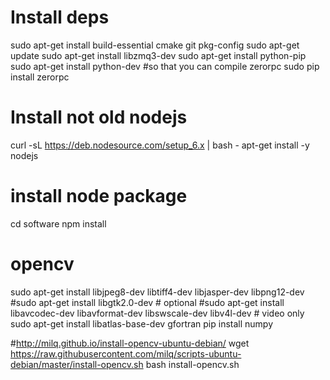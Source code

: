 # Install deps
sudo apt-get install build-essential cmake git pkg-config
sudo apt-get update
sudo apt-get install libzmq3-dev
sudo apt-get install python-pip
sudo apt-get install python-dev #so that you can compile zerorpc
sudo pip install zerorpc

# Install not old nodejs
curl -sL https://deb.nodesource.com/setup_6.x | bash -
apt-get install -y nodejs

# install node package
cd software
npm install

# opencv
sudo apt-get install libjpeg8-dev libtiff4-dev libjasper-dev libpng12-dev
#sudo apt-get install libgtk2.0-dev # optional
#sudo apt-get install libavcodec-dev libavformat-dev libswscale-dev libv4l-dev # video only
sudo apt-get install libatlas-base-dev gfortran
pip install numpy

#http://milq.github.io/install-opencv-ubuntu-debian/
wget https://raw.githubusercontent.com/milq/scripts-ubuntu-debian/master/install-opencv.sh
bash install-opencv.sh


